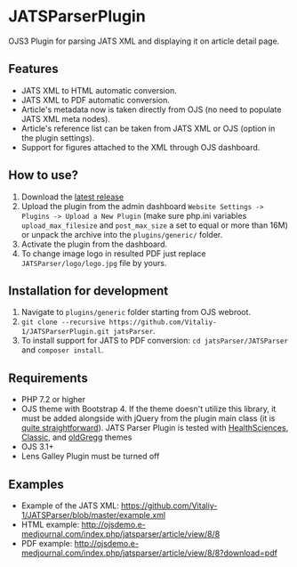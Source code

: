 # JATSParserPlugin
OJS3 Plugin for parsing JATS XML and displaying it on article detail page.
## Features 
* JATS XML to HTML automatic conversion.
* JATS XML to PDF automatic conversion.
* Article's metadata now is taken directly from OJS (no need to populate JATS XML meta nodes).
* Article's reference list can be taken from JATS XML or OJS (option in the plugin settings).
* Support for figures attached to the XML through OJS dashboard.
## How to use?
1. Download the [latest release](https://github.com/Vitaliy-1/JATSParserPlugin/releases) 
2. Upload the plugin from the admin dashboard `Website Settings -> Plugins -> Upload a New Plugin` (make sure php.ini variables `upload_max_filesize` and `post_max_size` a set to equal or more than 16M) or unpack the archive into the `plugins/generic/` folder.
3. Activate the plugin from the dashboard.
4. To change image logo in resulted PDF just replace `JATSParser/logo/logo.jpg` file by yours. 
## Installation for development
1. Navigate to `plugins/generic` folder starting from OJS webroot.
2. `git clone --recursive https://github.com/Vitaliy-1/JATSParserPlugin.git jatsParser`.
3. To install support for JATS to PDF conversion: `cd jatsParser/JATSParser` and `composer install`.  
## Requirements
* PHP 7.2 or higher
* OJS theme with Bootstrap 4. If the theme doesn't utilize this library, it must be added alongside with jQuery from the plugin main class (it is [quite straightforward](https://github.com/Vitaliy-1/JATSParserPlugin/blob/0bfbe3acba6841cbfbec01e220d8ae507cde02af/JatsParserPlugin.inc.php#L145-L148)). JATS Parser Plugin is tested with [HealthSciences](https://github.com/pkp/healthSciences), [Classic](https://github.com/Vitaliy-1/classic), and [oldGregg](https://github.com/Vitaliy-1/oldGregg) themes
* OJS 3.1+
* Lens Galley Plugin must be turned off
## Examples
* Example of the JATS XML: https://github.com/Vitaliy-1/JATSParser/blob/master/example.xml
* HTML example: http://ojsdemo.e-medjournal.com/index.php/jatsparser/article/view/8/8
* PDF example: http://ojsdemo.e-medjournal.com/index.php/jatsparser/article/view/8/8?download=pdf

